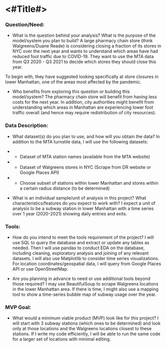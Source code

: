 #  <#Title#>

### Question/Need:

* What is the question behind your analysis? What is the purpose of the model/system you plan to build?
A large pharmacy chain store (think Walgreens/Duane Reade) is considering closing a fraction of its stores in NYC over the next year and wants to understand which areas have had reduced foot traffic due to COVID-19. They want to use the MTA data from Q3 2020 - Q3 2021 to decide which stores they should close this year. 

To begin with, they have suggested looking specifically at store closures in lower Manhattan, one of the areas most affected by the pandemic.

* Who benefits from exploring this question or building this model/system?
The pharmacy chain store will benefit from having less costs for the next year. In addition, city authorities might benefit from understanding which areas in Manhattan are experiencing lower foot traffic overall (and hence may require redistribution of city resources).

### Data Description:

* What dataset(s) do you plan to use, and how will you obtain the data?
In addition to the MTA turnstile data, I will use the following datasets:
* * Dataset of MTA station names (available from the MTA website)
* * Dataset of Walgreens stores in NYC (Scrape from DR website or Google Places API)
* * Choose subset of stations within lower Manhattan and stores within a certain radius distance (to be determined)

* What is an individual sample/unit of analysis in this project? What characteristics/features do you expect to work with?
I expect a unit of analysis to be a subway station in lower Manhattan with a time series over 1 year (2020-2021) showing daily entries and exits. 

### Tools:

* How do you intend to meet the tools requirement of the project?
I will use SQL to query the database and extract or update any tables as needed. Then I will use pandas to conduct EDA on the database, including cleaning, exploratory analysis and joining of any relevant datasets. I will also use Matplotlib to consider time series visualizations. For location coordinates/geospatial data, I will query from Google Places API or use OpenStreetMap.

* Are you planning in advance to need or use additional tools beyond those required?
I may use BeautifulSoup to scrape Walgreens locations in the lower Manhattan area. If there is time, I might also use a mapping tool to show a time-series bubble map of subway usage over the year.

### MVP Goal:

* What would a minimum viable product (MVP) look like for this project?
I will start with 3 subway stations (which ones to be determined) and look only at those locations and the Walgreens locations closest to these stations. If I write my code efficiently, I will be able to run the same code for a larger set of locations with minimal editing.
